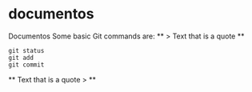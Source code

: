 # documentos
Documentos
Some basic Git commands are:
** > Text that is a quote **
```
git status
git add
git commit
```
** Text that is a quote  > **
